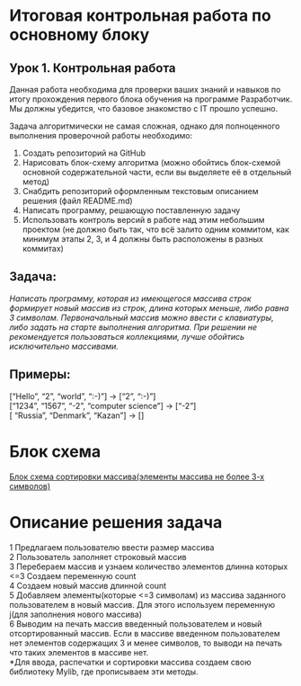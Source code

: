 # Итоговая контрольная работа по основному блоку #

## Урок 1. Контрольная работа ##

Данная работа необходима для проверки ваших знаний и навыков по итогу прохождения первого блока обучения на программе Разработчик. Мы должны убедится, что базовое знакомство с IT прошло успешно.

Задача алгоритмически не самая сложная, однако для полноценного выполнения проверочной работы необходимо:

1. Создать репозиторий на GitHub
2. Нарисовать блок-схему алгоритма (можно обойтись блок-схемой основной содержательной части, если вы выделяете её в отдельный метод)
3. Снабдить репозиторий оформленным текстовым описанием решения (файл README.md)
4. Написать программу, решающую поставленную задачу
5. Использовать контроль версий в работе над этим небольшим проектом (не должно быть так, что всё залито одним коммитом, как минимум этапы 2, 3, и 4 должны быть расположены в разных коммитах)

## Задача: 
*Написать программу, которая из имеющегося массива строк формирует новый массив из строк, длина которых меньше, либо равна 3 символам. Первоначальный массив можно ввести с клавиатуры, либо задать на старте выполнения алгоритма. При решении не рекомендуется пользоваться коллекциями, лучше обойтись исключительно массивами.* 

## Примеры:

[“Hello”, “2”, “world”, “:-)”] → [“2”, “:-)”]  
[“1234”, “1567”, “-2”, “computer science”] → [“-2”]\
[ “Russia”, “Denmark”, “Kazan”] → []


# Блок схема
[Блок схема сортировки массива(элементы массива не более 3-х символов)](https://viewer.diagrams.net/?tags=%7B%7D&highlight=0000ff&edit=_blank&layers=1&nav=1&title=%D0%94%D0%B8%D0%B0%D0%B3%D1%80%D0%B0%D0%BC%D0%BC%D0%B0%20%D0%B1%D0%B5%D0%B7%20%D0%BD%D0%B0%D0%B7%D0%B2%D0%B0%D0%BD%D0%B8%D1%8F.drawio#R7VxZc9s4Ev41qkoerOJ9PFqHZ3bXM5uMZzebpy1KgiQmlKih6FiaXz8AcbBxSKLsoWjFqXLRIgiAILq%2FD92No%2BcOV7ufimSz%2FCWfoaznWLNdzx31HMe23AD%2FIyl7mhLYHk1YFOmMZaoTHtI%2FES%2FJUh%2FTGdpKGcs8z8p0IydO8%2FUaTUspLSmK%2FEnONs8z%2Ba2bZIG0hIdpkumpn9JZuaSpkRPW6T%2BjdLHkb7aDmD5ZJTwz%2B5LtMpnlTyDJHffcYZHnJf212g1RRjqP98unf%2Bw%2FZfdfg5%2F%2B%2BXH7R%2FKfwb9%2B%2F%2FW%2FN7Syu3OKiE8o0Lp8dtX%2BarV%2FGlqbL7uHT%2BiXf68%2BfrY%2B3tisG7blnncYmuH%2BY7d5US7zRb5OsnGdOijyx%2FUMkWotfFfnuc%2FzDU60ceIXVJZ7pgzJY5njpGW5ythTtEvL%2F5HifZ%2FdfQZPRjtWc3Wz5zfrstiDQuT2M3xWF6vueDn6feSjFH040Zks3zZ%2FLKboSA8y5SiTYoHKI%2FkcoTEYaihfIdxIXK5AWVKm3%2BTGJUznFyJfLVf8g4n2DDGzRn5Lskf2pi1ucKnLPsswLomMn5ZpiR42SfXtT5gaZAnO0ywb5lleVOVcZM98FOL0bVnkXxF4EgehmwRCDt9QUaLdMySh9xyrxfV8Ws9e5p2nGuw2R%2FASAN21WuprO75CSHkhxNSN1bdc9wSwqrsPqEhxt6HiQmjjI8gptLldos3W0Jbij6%2BGs2R%2Fj9ZEB1UVwYPLhvzEPZVkGcryRZGscIduQAdLz0DPnwbrDvGR2QDeWYKi%2BdQE3mAaocm8RfA6vgLeSEevExvQG7SG3qgT9L7Swc1pCLcDUr4M3BwNbh8KCrieE%2FzxSMyzAbnBPRY75DqgV7%2B6etU16mE5RDydZh4Mq6tVPbL5lWauKnHgI6e60oLj6nrbx%2B%2FPyNsnBf61qNpxXiPwbQCyDUDtIkMIytpSNsd6RxsCig1A7pBXDT9CtGzMXzACBX3QMfT3CBQcg44R9dBKIlDEBfU36Gb6FIjyAHXO8unjqtL7U4Q4oXi9nxwwZzpkRJfbL4wRQ4M5ExkIMWqLEIX38xYI8STReS8kOlb0Q04Jignds2Shu%2BrwRomalVIEKprxfBm7TRj0bOY6xBsjwJeDH1zxAuspktXGMVlP%2FkXJwtZ6%2FAp8H7un%2BD7eq%2FR9vIYc5XdpjHkHfJ%2BeP%2Bj5I%2B4EkQTy0FqjJ1IjzwI9JJJbNZ9oYX%2BQ0rpoHcN8TbDV%2Fz1%2FKDFtLd7hhG2eof5vKJndp2v0Xq%2FoHWCQUKawipUkSgL8JUw%2BxkfQtBoBPpKNLZZZ%2FPBAHhu8xeGlcD132ntFBp1%2FhSkmmsFplxW8k1uFM1AmDSW7reZW%2BIqB1pLmRiGk%2BKbcrYiKKscUk0QpRG4d4%2FY35kIr8S9hS4BBQBiVlxkEnCscBF6V2%2B03ZPqgS6b3NaYnCL4NAKZvGUk4QbIigFpPthvqjKecFMaMKQimFXYEAbPD8bIM68d9ukobWHIqZn0UzTwTZiNn4gatxqyVsJfvGLw865JhL8f9gdmXYTZoiNmwS8w6XpditoGQa5GfErMk5Frmr8kybyr7qEvZB7plPhf2ODWp%2B3xywhKUnbHoqa44xTJfTR63Z%2FPufI6CqdFWmoXxBJh2LfCuKzvMgWmy8LIO89XPv9uvEZDhNQAy1ADJnJwB%2BSOdpM0eaBiUNOFM%2B6fDILfis4Qm%2B8c0ae%2B1hsNupv2eMzDiGxVOAptSJOv0YNk2DKOGMIy7hGFk9mNcLdSiT53BmNEQejUjHsywbNMcoJjWU9wkUoHq51Tg5CvXHFl%2FuBO02i3I4r3%2BPMufpsukKPvELfp%2FdsQvmqUFmpZpviZJaFu%2Bav8oMsQ0LuwfXeOinrP8o07G6bghQdiWWV8uwxCxbjnLMe0tlu3tsbg2HdhNEW2a5cvxyOaVDvNOAxSb5rJbQzE3%2F698lL8Gl5h7Vqeh3enaId7MRlHMc6OWpmV%2BLQ3nr2fsjmUXO%2B48tOl2OifdFehbx3fTFTO20yW%2B3U4DnmfZbUeFfwW2XHONeOkiqpcxvmF19ovioM%2Bk9BmaptvK%2F2pC6PP53DkQNA0mgd8moasTzLFxh4WvM3prQVO308mqZ81inBmY6QbAznUA2NEAXPtf%2FuALXBokrxdSfa8vINT6fXhcnuJyGa0vU2C1vf0UVzOx3Da8mi7q6HT5Ht%2Ft25G4%2FjZjue8FCuVadvgqSbfpqk77pXpRFeVRKp5hQ5aUb0HNysr0UJkxjX1lk%2FGJ%2FLblHS9gx8HRAvgHbfPfuuDd1pep%2Fgj6dxw48MOw32D0umzsoNPp%2BXMszdZ5qunwZXe6KNHWVyXyrSxs4bm6FFEF6tGdL3x%2FyhkbBOHia2WHntgpY4MMcP11pO0pdAB3RHCfy6HPAFMTKsl8T1thYnXYCXTqEFv%2BL%2BKk2vp6q2KertPtUqeU6zt1wddOXTBtVAwMUYH2pmh16O%2FRVuts3BGl3KtJli7IiDjFHVLtBSDdlU6T7JY9WKWzGWV2tE3%2FTCZVVYR0mfWE66UzgbguTObbepuALJh1vkaKFFlSW2JSNxYGUaRJyTOgorXDMRwdFev8jcsoVGRkdywjVw%2BwvHkguYqQ4s6FpLPdWweSq5BdHHYtI%2FPSshP2IJherq0%2FC%2BwVHAMLUViC1kEHkzmlb1kzgjCUNcPkWJrWfbenGvqaoh%2Bq0YVqOFaDRUoXVQ1OUVA1mHs3z6lPJ2TF%2FT%2Fy4Ib26i3OEG521Cms3cMFdBPRyljLJN%2BRStL1glYzyYsZKm5wclXWmlKRkEfFYvLO83oOCYARV6D6H72n%2BarWzJNVmu1p7t%2FySV7mNJfwwNlLH5I1Tr0rkvU03U5z9bG50M8o%2B4aIBuJnvyLcTcZSIBe5vS3SJKMtnCTTr4sqTnOjfFR1IhXJDX%2B8N%2FcmiQuEAIMeCAfwdNbjWBNIp7OC1duq4iNQ%2FA74%2FDaoqg418mxKUMDV2GDIrzjdZV1YAx%2ByxFguW208F9vVR9UOcelW7PLGOWnZGERLXVCnLdfWcPf3iSOVeAZPa%2FxQjphUH1431TFFZEXMVsRWxMb5%2BMwQD%2Byr4%2B1n6mxqjCdHnKWQ8inx0Zbjq3J6FdyPP5ROV6m1Ar6RjyPsQ6BSOUqTXDl8BfUDHgc1AFUMTUdiqSE5ggtx%2BoFoA6xSoAYAjb1KnGwweqY0zaIZgrcHkuaYT2ZQTtSK6q6SRAn7xgEtgcB3JRGflprFT3XQSUlhEqhdSoMt8FLlVDQIE%2BVYCVEnPI8iknkANh7ShQUyO1BY%2FYNSie%2BkkpLK%2BtpJQiPQX5HcBb5W1pKP9hhq9XgGijGw3jPO3RBAVarST3EbyK2FRp44QITToqQ3QqtCmREgVcFzTGItJm1zTWqCZmlMuwWNGJum1Sww9QbRDBW82WACvr8PBmJqRR3YUXfY%2BM3QvPyuTF%2FlpDnDsi7j0Zu2fb7li2%2Frc7LpJG592rg7%2Fgs%3D)


# Описание решения задача
1 Предлагаем пользователю ввести размер массива \
2 Пользователь заполняет строковый массив \
3 Перебераем массив и узнаем количество элементов длинна которых <=3  Создаем переменную count\
4 Создаем новый массив  длинной count  
5 Добавляем элементы(которые <=3 символам) из массива заданного пользователем в новый массив. Для этого используем переменную j(для заполнения нового массива)  
6 Выводим на печать массив введенный пользователем и новый отсортированный массив. Если в массиве введенном пользователем нет элементов содержащих 3 и менее символов, то выводи на печать что таких элементов в массиве нет.  
    *Для ввода, распечатки и сортировки массива создаем свою библиотеку Mylib, где прописываем эти методы.

